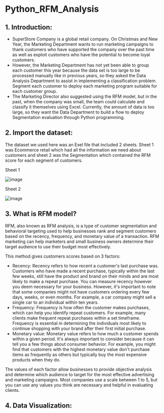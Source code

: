 # Python_RFM_Analysis

## 1. Introduction:

* SuperStore Company is a global retail company. On Christmas and New Year, the Marketing Department wants to run marketing campaigns to thank customers who have supported the company over the past time as well as exploit customers who have the potential to become loyal customers.
* However, the Marketing Department has not yet been able to group each customer this year because the data set is too large to be processed manually like in previous years, so they asked the Data Analysis Department to assist in implementing a classification problem. Segment each customer to deploy each marketing program suitable for each customer group.
* The Marketing Director also suggested using the RFM model, but in the past, when the company was small, the team could calculate and classify it themselves using Excel. Currently, the amount of data is too large, so they want the Data Department to build a flow to deploy Segmentation evaluation through Python programming.

## 2. Import the dataset:

The dataset we used here was an Exel file that included 2 sheets. Sheet 1 was Ecommerce retail which had all the information we need about customers and sheet 2 was the Segmentation which contained the RFM score for each segment of customers.

Sheet 1

![image](https://github.com/ngocthien2409/Python_RFM_Analysis/assets/155359458/cb753eb5-9db5-4bc9-a093-bfa2b9c9df7b)

Sheet 2

![image](https://github.com/ngocthien2409/Python_RFM_Analysis/assets/155359458/b24f9e77-88f7-4fd3-abb2-80a68d73473b)

## 3. What is RFM model?

RFM, also known as RFM analysis, is a type of customer segmentation and behavioral targeting used to help businesses rank and segment customers based on the recency, frequency, and monetary value of a transaction. RFM marketing can help marketers and small business owners determine their target audience to use their budget most effectively.

This method gives customers scores based on 3 factors:

* Recency: Recency refers to how recent a customer's last purchase was. Customers who have made a recent purchase, typically within the last few weeks, still have the product and brand on their minds and are most likely to make a repeat purchase. You can measure recency however you deem necessary for your business. However, it's important to note that some companies might not have customers ordering every few days, weeks, or even months. For example, a car company might sell a single car to an individual within ten years.
* Frequency: Frequency is how often the customer makes purchases, which can help you identify repeat customers. For example, many clients make frequent repeat purchases within a set timeframe. Frequency is essential in determining the individuals most likely to continue shopping with your brand after their first initial purchase.
* Monetary value: Monetary value refers to how much a customer spends within a given period. It's always important to consider because it can tell you a few things about consumer behavior. For example, you might find that customers with the highest monetary value don't purchase items as frequently as others but typically buy the most expensive products when they do.
 
The values of each factor allow businesses to provide objective analysis and determine which audience to target for the most effective advertising and marketing campaigns. Most companies use a scale between 1 to 5, but you can use any values you think are necessary and helpful in evaluating clients.

## 4. Data Visualization:
